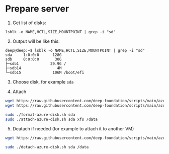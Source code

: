 # Prepare server
1. Get list of disks:

```
lsblk -o NAME,HCTL,SIZE,MOUNTPOINT | grep -i "sd"
```

2. Output will be like this:

```
deep@deep:~$ lsblk -o NAME,HCTL,SIZE,MOUNTPOINT | grep -i "sd"
sda     1:0:0:0      128G 
sdb     0:0:0:0       30G 
├─sdb1              29.9G /
├─sdb14                4M 
└─sdb15              106M /boot/efi

```

3. Choose disk, for example `sda`

4. Attach

```sh
wget https://raw.githubusercontent.com/deep-foundation/scripts/main/azure/format-azure-disk.sh && chmod +x format-azure-disk.sh
wget https://raw.githubusercontent.com/deep-foundation/scripts/main/azure/attach-azure-disk.sh && chmod +x attach-azure-disk.sh

sudo ./format-azure-disk.sh sda
sudo ./attach-azure-disk.sh sda xfs /data
```

5. Deatach if needed (for example to attach it to another VM)

```sh
wget https://raw.githubusercontent.com/deep-foundation/scripts/main/azure/detach-azure-disk.sh && chmod +x detach-azure-disk.sh

sudo ./detach-azure-disk.sh sda /data
```
